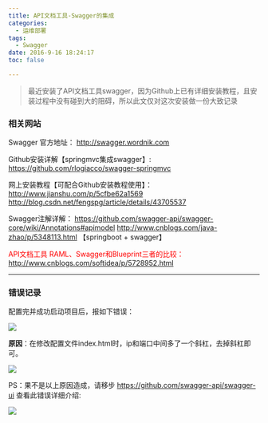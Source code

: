 ```yaml
---
title: API文档工具-Swagger的集成
categories:
  - 运维部署
tags:
  - Swagger
date: 2016-9-16 18:24:17
toc: false

---
```


> 最近安装了API文档工具swagger，因为Github上已有详细安装教程，且安装过程中没有碰到大的阻碍，所以此文仅对这次安装做一份大致记录

### 相关网站

Swagger 官方地址： 
http://swagger.wordnik.com 

Github安装详解【springmvc集成swagger】:
https://github.com/rlogiacco/swagger-springmvc

网上安装教程【可配合Github安装教程使用】：
http://www.jianshu.com/p/5cfbe62a1569
http://blog.csdn.net/fengspg/article/details/43705537

Swagger注解详解：
https://github.com/swagger-api/swagger-core/wiki/Annotations#apimodel
http://www.cnblogs.com/java-zhao/p/5348113.html 【springboot + swagger】

<font style="color:red">API文档工具 RAML、Swagger和Blueprint三者的比较：</font>
http://www.cnblogs.com/softidea/p/5728952.html

<!-- more -->

---

### 错误记录

配置完并成功启动项目后，报如下错误：

![](http://7xvfir.com1.z0.glb.clouddn.com/API%E6%96%87%E6%A1%A3%E5%B7%A5%E5%85%B7-Swagger%E7%9A%84%E9%9B%86%E6%88%90/1.png)

**原因**：在修改配置文件index.html时，ip和端口中间多了一个斜杠，去掉斜杠即可。

![](http://7xvfir.com1.z0.glb.clouddn.com/API%E6%96%87%E6%A1%A3%E5%B7%A5%E5%85%B7-Swagger%E7%9A%84%E9%9B%86%E6%88%90/2.png)

PS：果不是以上原因造成，请移步 https://github.com/swagger-api/swagger-ui 查看此错误详细介绍:

![](http://7xvfir.com1.z0.glb.clouddn.com/API%E6%96%87%E6%A1%A3%E5%B7%A5%E5%85%B7-Swagger%E7%9A%84%E9%9B%86%E6%88%90/3.png)





